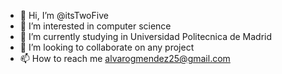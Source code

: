 - 👋 Hi, I’m @itsTwoFive
- 👀 I’m interested in computer science
- 🌱 I’m currently studying in Universidad Politecnica de Madrid
- 💞️ I’m looking to collaborate on any project
- 📫 How to reach me alvarogmendez25@gmail.com

<!---
itsTwoFive/itsTwoFive is a ✨ special ✨ repository because its `README.md` (this file) appears on your GitHub profile.
You can click the Preview link to take a look at your changes.
--->
